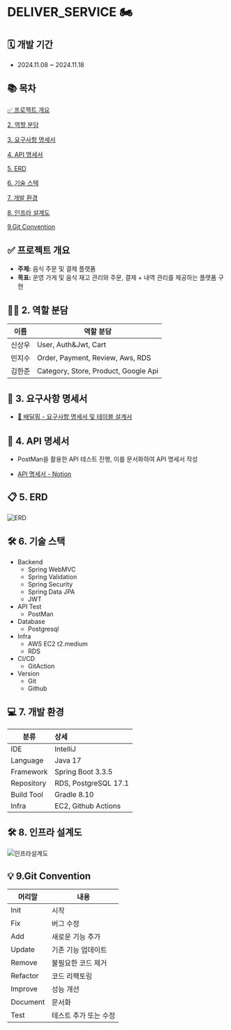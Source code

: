 # DELIVER_SERVICE 🏍


## 🗓️ 개발 기간
* 2024.11.08 ~ 2024.11.18


## 📚 목차
[✅ 프로젝트 개요](#-프로젝트-개요)

[2. 역할 분담](#2.-역할-분담)

[3. 요구사항 명세서](#3.-요구사항-명세서)

[4. API 명세서](#4.-api-명세서)

[5. ERD](#5.-erd)

[6. 기술 스택](#6.-기술-스택)

[7. 개발 환경](#7.-개발-환경)

[8. 인프라 설계도](#8.-인프라-설계도)

[9.Git Convention](#8.-Git-Convention)


## ✅ 프로젝트 개요
* **주제:** 음식 주문 및 결제 플랫폼
* **목표:** 운영 가게 및 음식 재고 관리와 주문, 결제 + 내역 관리를 제공하는 플랫폼 구현


## 👊🏻 2. 역할 분담
| 이름                                         | 역할 분담                        |
|--------------------------------------------|------------------------------|
| 신상우      | User, Auth&Jwt, Cart        |
| 민지수      | Order, Payment, Review, Aws, RDS        |
| 김한준      | Category, Store, Product, Google Api  |


## 📕 3. 요구사항 명세서
* [📘 배딜핑 - 요구사항 명세서 및 테이블 설계서](https://docs.google.com/spreadsheets/d/1gQWuJSk7CjLbx0QzEvXpc8jvOHdpER1mDXA7hXSqsc0/edit?usp=sharing)


## 📙 4. API 명세서
- PostMan을 활용한 API 테스트 진행, 이를 문서화하여 API 명세서 작성
* [API 명세서 - Notion](https://docs.google.com/spreadsheets/d/1gQWuJSk7CjLbx0QzEvXpc8jvOHdpER1mDXA7hXSqsc0/edit?gid=0#gid=0)


## 📋 5. ERD
![ERD](https://github.com/user-attachments/assets/425e5164-12fe-4f4a-bab1-4ffb185545a6)


## 🛠️ 6. 기술 스택
* Backend
    * Spring WebMVC
    * Spring Validation
    * Spring Security
    * Spring Data JPA
    * JWT
* API Test
    * PostMan
* Database
    * Postgresql
* Infra
    * AWS EC2 t2.medium
    * RDS
* CI/CD
    * GitAction
* Version
    * Git
    * Github


## 💻 7. 개발 환경

| 분류         | 상세                                  |
|------------|:------------------------------------|
| IDE        | IntelliJ                            |
| Language   | Java 17                             |
| Framework  | Spring Boot 3.3.5                   |
| Repository | RDS, PostgreSQL 17.1                |
| Build Tool | Gradle 8.10                         |
| Infra      | EC2, Github Actions                 |


## 🛠️ 8. 인프라 설계도
![인프라설계도](https://github.com/user-attachments/assets/d181b8ee-0c20-41d0-a57b-f0a364035f10)


## 💡 9.Git Convention

|머리말|내용|
|-----|-----|
|Init|시작|
|Fix|버그 수정|
|Add|새로운 기능 추가|
|Update|기존 기능 업데이트|
|Remove|불필요한 코드 제거|
|Refactor|코드 리팩토링|
|Improve|성능 개선|
|Document|문서화|
|Test|테스트 추가 또는 수정|
